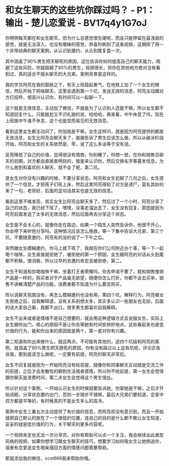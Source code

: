 # 和女生聊天的这些坑你踩过吗？ - P1：输出 - 楚儿恋爱说 - BV17q4y1G7oJ

你明明每天都在和女生聊天，但为什么总感觉很生硬呢，而且只能停留在最浅层的感觉，就是无法深入，也没有暧昧的感觉，恭喜你刷到了这条视频，这期除了用一个非常经典的聊天案例，从认识到邀约，从头到尾复盘一次。

其中涵盖了90%男生把天聊死的原因，这位告诉你如何提高自己的聊天能力，规避了这些风险，你就超越了90%的男生，视频很长，但你在其他地方绝对没有看到过，真的适合不擅长聊天的大兄弟，案例背景是这样的。

我的学员阿亮在我的鼓励之下，有天上班鼓起勇气，在地铁上加了一个女生的微信，然后开始了网络聊天，这里会遇到第一个坑，发送无效的消息，阿亮主动跟对方打招呼，很高兴认识你，有时间可以一起聊一下。

这个就是无效信息，主动加了微信，不就是为了认识别人还能干嘛，所以女生都不知道回复什么，只能尴尬又不识礼貌的说，哈哈哈，再来看，中午休息了吗，现在上班族中午谁不休息，这个也是显而易见的无效消息。

看到这里女生都主动问了，你加我是干嘛，女生这样问，就是因为阿亮提供的都是无效消息，女生比阿亮会聊天多了，直接告诉了男生应该怎么做，所以从破冰阶段开始，阿亮和女生的关系依然是，零，说了这么多话等于没有说。

反而降低了自己的价值，显得很没有情商，你别睡了，你想一想，在你和销售员聊天的初期，对方都会直接表明目的，我是来认识你，然后交换名字等基本信息，为什么放到和喜欢的人聊天，就不会了呢，第二坑。

是女生对你没有兴趣的时候，不要分享状态，阿亮和女生尬聊了几句之后，女生提供了一个信息，才把孩子们吼上床，然后这里阿亮得知了对方是诱尸，莫名其妙的来了一句，老师好，后面的这句话其实也是无效的信息。

看到这里不难发现，其实女生比阿亮会聊天多了，然后过了一个小时，阿亮分享了自己的状态，我已经下班了，嘿嘿，没事走溜达去了，女生没有回复，原因是因为阿亮前面发送了太多的无效消息，然后后面再去分享这个状态。

女生是不会关心的，就像你走在路边，如果一个陌生人突然告诉你，他很不开心，你会停下来听他分享吗，这种情况应该怎么挽救，等一下集中告诉大兄弟，第三个坑，不要随意邀约，阿亮有的没的说了一下午之后。

突然跟女生模糊邀约，你马上就下班了，我就在你们公司附近办个事，等一下一起喝个咖啡，女生直接就拒绝了，被拒绝的第一个原因，女生跟阿亮的对话从头到尾都不积极，很消极，所以过早的去邀约肯定会被拒绝，第二。

女生不知道和你喝咖啡干嘛，坐着打王者荣耀吗，你去申请不要了，就和销售推销产品是一样的，购买者对于产品毫无欲望，随便你怎么打折，你都不会去买单，销售不讲解清楚产品的功能，消费者都不知道为什么要去购买。

所以说聊天氛围没有，再怎么模糊邀约也没有用，第四个坑，解释行为，阿亮被女生拒绝之后，自我解释道，没有关系别想太多，其实多认识一些朋友也无妨，后面的话大家自己看，我都不出口，很多男生都喜欢自我解释。

女生不出来或者是情绪不是自己想要的，就会用这种逻辑方式去说服女生，实际上女生跟你出门，核心的原因不是让你去等她有时间安排好地点，这些看起来也是低价值的行为，能和你出来的原因就是两个，第一是对你有兴趣。

第二知道和你出来做什么，就这两点，不可能有其他的，这四个坑级和阿亮的案例，就涵盖了90%男生把天撩死的原因，你有没有踩过以上这些坑呢，评论区告诉我，那到底该怎么做呢，一定要有前提，阿亮的聊天非常尬。

女生不回复就是因为一开始阿亮没有给前提，就像你和同事聊天互动就是交流工作的前提，之后才会发散性的聊到生活或者感情，所以你不给前提，第一女生会觉得跟你聊天是浪费时间，第二点女生会觉得这个男生很怂。

所以针对这个案例，一开始认识女生的时候就要告诉她，你家她是干嘛，之后才开始话题，分享状态邀约出门，否则一步错步不错呀，最后大兄弟们要知道，恋爱中双方都是平等的，有时候真的不是女生多么的高冷。

案例中女生三番五次主动提供了有价值的信息，而阿亮却没有意识到，而且一开始就把自己默认的放在了一个很低的位置，连自己的目的是什么都不敢让女生知道，妥妥的就是低价值的行为，关于聊天的更多内容呢。

一个视频肯定也无法一次分享完，对你有帮助可以点一个关注，我会继续出此类型风格的视频，如果你想学习跟女生聊天的技巧，想要学习如何吸女生让她倒追你，或者有恋爱追女生相亲挽回方面的情感问题需要帮助。

那就添加我的微信，ccxt668我来帮助你哦。